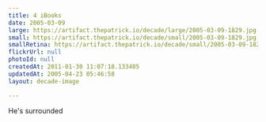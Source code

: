 ```yaml
---
title: 4 iBooks
date: 2005-03-09
large: https://artifact.thepatrick.io/decade/large/2005-03-09-1829.jpg
small: https://artifact.thepatrick.io/decade/small/2005-03-09-1829.jpg
smallRetina: https://artifact.thepatrick.io/decade/small/2005-03-09-1829@2x.jpg
flickrUrl: null
photoId: null
createdAt: 2011-01-30 11:07:18.133405
updatedAt: 2005-04-23 05:46:58
layout: decade-image

---
```

He's surrounded
